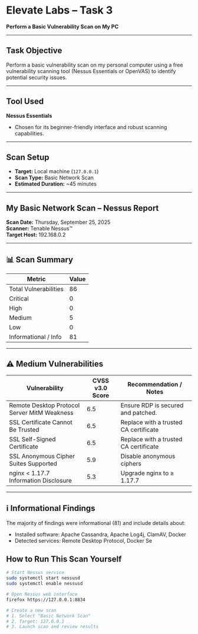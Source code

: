 # Elevate Labs – Task 3  
**Perform a Basic Vulnerability Scan on My PC**

---

## Task Objective
Perform a basic vulnerability scan on my personal computer using a free vulnerability scanning tool (Nessus Essentials or OpenVAS) to identify potential security issues.

---

## Tool Used
**Nessus Essentials**  
- Chosen for its beginner-friendly interface and robust scanning capabilities.

---

## Scan Setup
- **Target:** Local machine (`127.0.0.1`)  
- **Scan Type:** Basic Network Scan  
- **Estimated Duration:** ~45 minutes  

---

## My Basic Network Scan – Nessus Report

**Scan Date:** Thursday, September 25, 2025  
**Scanner:** Tenable Nessus™  
**Target Host:** 192.168.0.2  

---

## 📊 Scan Summary

| Metric                     | Value                   |
|----------------------------|------------------------|
| Total Vulnerabilities      | 86                     |
| Critical                  | 0                      |
| High                      | 0                      |
| Medium                    | 5                      |
| Low                       | 0                      |
| Informational / Info      | 81                     |

---

## ⚠️ Medium Vulnerabilities

| Vulnerability                                      | CVSS v3.0 Score | Recommendation / Notes                 |
|--------------------------------------------------|----------------|---------------------------------------|
| Remote Desktop Protocol Server MitM Weakness     | 6.5            | Ensure RDP is secured and patched.    |
| SSL Certificate Cannot Be Trusted                | 6.5            | Replace with a trusted CA certificate |
| SSL Self-Signed Certificate                       | 6.5            | Replace with a trusted CA certificate |
| SSL Anonymous Cipher Suites Supported            | 5.9            | Disable anonymous ciphers             |
| nginx < 1.17.7 Information Disclosure           | 5.3            | Upgrade nginx to ≥ 1.17.7             |

---

## ℹ️ Informational Findings
The majority of findings were informational (81) and include details about:

- Installed software: Apache Cassandra, Apache Log4j, ClamAV, Docker  
- Detected services: Remote Desktop Protocol, Docker Se


##  How to Run This Scan Yourself
```bash
# Start Nessus service
sudo systemctl start nessusd
sudo systemctl enable nessusd

# Open Nessus web interface
firefox https://127.0.0.1:8834

# Create a new scan
# 1. Select "Basic Network Scan"
# 2. Target: 127.0.0.1
# 3. Launch scan and review results
